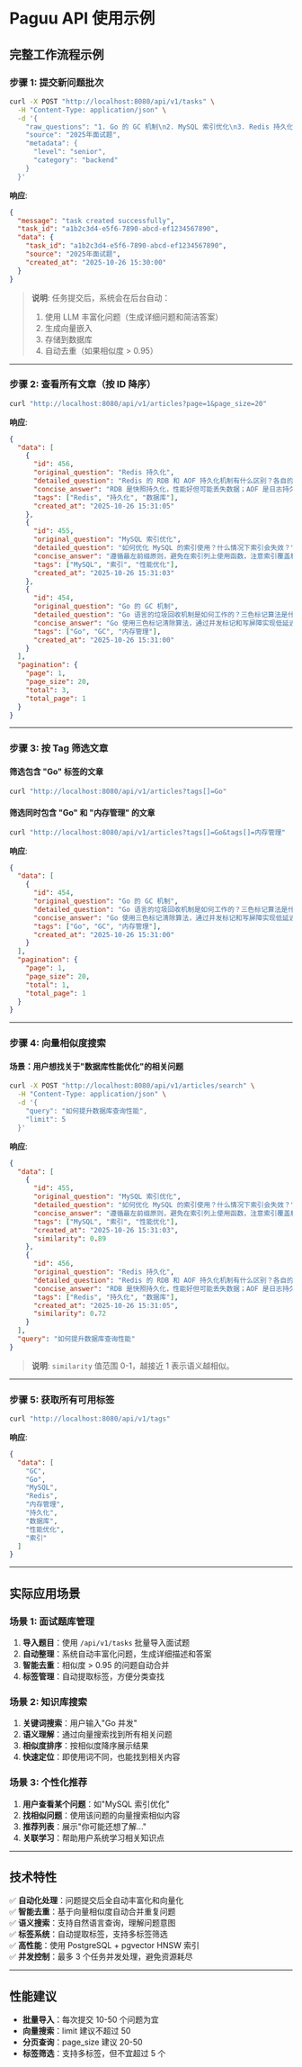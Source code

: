 # Paguu API 使用示例

## 完整工作流程示例

### 步骤 1: 提交新问题批次

```bash
curl -X POST "http://localhost:8080/api/v1/tasks" \
  -H "Content-Type: application/json" \
  -d '{
    "raw_questions": "1. Go 的 GC 机制\n2. MySQL 索引优化\n3. Redis 持久化",
    "source": "2025年面试题",
    "metadata": {
      "level": "senior",
      "category": "backend"
    }
  }'
```

**响应**:
```json
{
  "message": "task created successfully",
  "task_id": "a1b2c3d4-e5f6-7890-abcd-ef1234567890",
  "data": {
    "task_id": "a1b2c3d4-e5f6-7890-abcd-ef1234567890",
    "source": "2025年面试题",
    "created_at": "2025-10-26 15:30:00"
  }
}
```

> **说明**: 任务提交后，系统会在后台自动：
> 1. 使用 LLM 丰富化问题（生成详细问题和简洁答案）
> 2. 生成向量嵌入
> 3. 存储到数据库
> 4. 自动去重（如果相似度 > 0.95）

---

### 步骤 2: 查看所有文章（按 ID 降序）

```bash
curl "http://localhost:8080/api/v1/articles?page=1&page_size=20"
```

**响应**:
```json
{
  "data": [
    {
      "id": 456,
      "original_question": "Redis 持久化",
      "detailed_question": "Redis 的 RDB 和 AOF 持久化机制有什么区别？各自的优缺点是什么？",
      "concise_answer": "RDB 是快照持久化，性能好但可能丢失数据；AOF 是日志持久化，数据安全性高但性能稍差。",
      "tags": ["Redis", "持久化", "数据库"],
      "created_at": "2025-10-26 15:31:05"
    },
    {
      "id": 455,
      "original_question": "MySQL 索引优化",
      "detailed_question": "如何优化 MySQL 的索引使用？什么情况下索引会失效？",
      "concise_answer": "遵循最左前缀原则，避免在索引列上使用函数，注意索引覆盖和索引下推。",
      "tags": ["MySQL", "索引", "性能优化"],
      "created_at": "2025-10-26 15:31:03"
    },
    {
      "id": 454,
      "original_question": "Go 的 GC 机制",
      "detailed_question": "Go 语言的垃圾回收机制是如何工作的？三色标记算法是什么？",
      "concise_answer": "Go 使用三色标记清除算法，通过并发标记和写屏障实现低延迟的垃圾回收。",
      "tags": ["Go", "GC", "内存管理"],
      "created_at": "2025-10-26 15:31:00"
    }
  ],
  "pagination": {
    "page": 1,
    "page_size": 20,
    "total": 3,
    "total_page": 1
  }
}
```

---

### 步骤 3: 按 Tag 筛选文章

#### 筛选包含 "Go" 标签的文章

```bash
curl "http://localhost:8080/api/v1/articles?tags[]=Go"
```

#### 筛选同时包含 "Go" 和 "内存管理" 的文章

```bash
curl "http://localhost:8080/api/v1/articles?tags[]=Go&tags[]=内存管理"
```

**响应**:
```json
{
  "data": [
    {
      "id": 454,
      "original_question": "Go 的 GC 机制",
      "detailed_question": "Go 语言的垃圾回收机制是如何工作的？三色标记算法是什么？",
      "concise_answer": "Go 使用三色标记清除算法，通过并发标记和写屏障实现低延迟的垃圾回收。",
      "tags": ["Go", "GC", "内存管理"],
      "created_at": "2025-10-26 15:31:00"
    }
  ],
  "pagination": {
    "page": 1,
    "page_size": 20,
    "total": 1,
    "total_page": 1
  }
}
```

---

### 步骤 4: 向量相似度搜索

#### 场景：用户想找关于"数据库性能优化"的相关问题

```bash
curl -X POST "http://localhost:8080/api/v1/articles/search" \
  -H "Content-Type: application/json" \
  -d '{
    "query": "如何提升数据库查询性能",
    "limit": 5
  }'
```

**响应**:
```json
{
  "data": [
    {
      "id": 455,
      "original_question": "MySQL 索引优化",
      "detailed_question": "如何优化 MySQL 的索引使用？什么情况下索引会失效？",
      "concise_answer": "遵循最左前缀原则，避免在索引列上使用函数，注意索引覆盖和索引下推。",
      "tags": ["MySQL", "索引", "性能优化"],
      "created_at": "2025-10-26 15:31:03",
      "similarity": 0.89
    },
    {
      "id": 456,
      "original_question": "Redis 持久化",
      "detailed_question": "Redis 的 RDB 和 AOF 持久化机制有什么区别？各自的优缺点是什么？",
      "concise_answer": "RDB 是快照持久化，性能好但可能丢失数据；AOF 是日志持久化，数据安全性高但性能稍差。",
      "tags": ["Redis", "持久化", "数据库"],
      "created_at": "2025-10-26 15:31:05",
      "similarity": 0.72
    }
  ],
  "query": "如何提升数据库查询性能"
}
```

> **说明**: `similarity` 值范围 0-1，越接近 1 表示语义越相似。

---

### 步骤 5: 获取所有可用标签

```bash
curl "http://localhost:8080/api/v1/tags"
```

**响应**:
```json
{
  "data": [
    "GC",
    "Go",
    "MySQL",
    "Redis",
    "内存管理",
    "持久化",
    "数据库",
    "性能优化",
    "索引"
  ]
}
```

---

## 实际应用场景

### 场景 1: 面试题库管理

1. **导入题目**：使用 `/api/v1/tasks` 批量导入面试题
2. **自动整理**：系统自动丰富化问题，生成详细描述和答案
3. **智能去重**：相似度 > 0.95 的问题自动合并
4. **标签管理**：自动提取标签，方便分类查找

### 场景 2: 知识库搜索

1. **关键词搜索**：用户输入"Go 并发"
2. **语义理解**：通过向量搜索找到所有相关问题
3. **相似度排序**：按相似度降序展示结果
4. **快速定位**：即使用词不同，也能找到相关内容

### 场景 3: 个性化推荐

1. **用户查看某个问题**：如"MySQL 索引优化"
2. **找相似问题**：使用该问题的向量搜索相似内容
3. **推荐列表**：展示"你可能还想了解..."
4. **关联学习**：帮助用户系统学习相关知识点

---

## 技术特性

✅ **自动化处理**：问题提交后全自动丰富化和向量化  
✅ **智能去重**：基于向量相似度自动合并重复问题  
✅ **语义搜索**：支持自然语言查询，理解问题意图  
✅ **标签系统**：自动提取标签，支持多标签筛选  
✅ **高性能**：使用 PostgreSQL + pgvector HNSW 索引  
✅ **并发控制**：最多 3 个任务并发处理，避免资源耗尽

---

## 性能建议

- **批量导入**：每次提交 10-50 个问题为宜
- **向量搜索**：limit 建议不超过 50
- **分页查询**：page_size 建议 20-50
- **标签筛选**：支持多标签，但不宜超过 5 个
